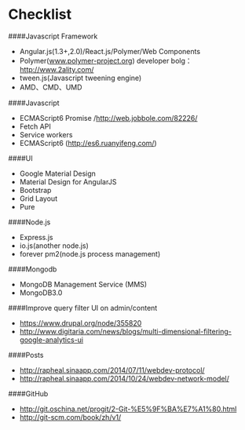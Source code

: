 Checklist
=========

####Javascript Framework
- Angular.js(1.3+,2.0)/React.js/Polymer/Web Components
- Polymer(www.polymer-project.org) developer bolg：http://www.2ality.com/
- tween.js(Javascript tweening engine)
- AMD、CMD、UMD 

####Javascript
- ECMAScript6 Promise /http://web.jobbole.com/82226/
- Fetch API
- Service workers
- ECMAScript6 (http://es6.ruanyifeng.com/)

####UI
- Google Material Design
- Material Design for AngularJS
- Bootstrap
- Grid Layout
- Pure

####Node.js
- Express.js
- io.js(another node.js)
- forever pm2(node.js process management)

####Mongodb
- MongoDB Management Service (MMS)
- MongoDB3.0

####Improve query filter UI on admin/content
- https://www.drupal.org/node/355820
- http://www.digitaria.com/news/blogs/multi-dimensional-filtering-google-analytics-ui

####Posts
- http://rapheal.sinaapp.com/2014/07/11/webdev-protocol/
- http://rapheal.sinaapp.com/2014/10/24/webdev-network-model/

####GitHub
- http://git.oschina.net/progit/2-Git-%E5%9F%BA%E7%A1%80.html
- http://git-scm.com/book/zh/v1/
